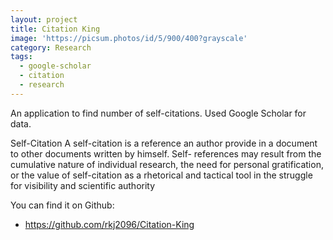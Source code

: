 ```yaml
---
layout: project
title: Citation King
image: 'https://picsum.photos/id/5/900/400?grayscale'
category: Research
tags:
  - google-scholar
  - citation
  - research
---
```

An application to find number of self-citations. Used Google Scholar for data.

Self-Citation A self-citation is a reference an author provide in a document to other documents written by himself. Self- references may result from the cumulative nature of individual research, the need for personal gratification, or the value of self-citation as a rhetorical and tactical tool in the struggle for visibility and scientific authority

You can find it on Github:

- <https://github.com/rkj2096/Citation-King>

